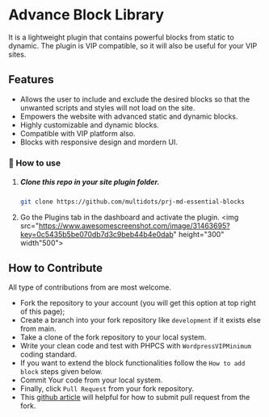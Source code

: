 # Advance Block Library

It is a lightweight plugin that contains powerful blocks from static to dynamic. The plugin is VIP compatible, so it will also be useful for your VIP sites.

## Features
- Allows the user to include and exclude the desired blocks so that the unwanted scripts and styles will not load on the site.
- Empowers the website with advanced static and dynamic blocks.
- Highly customizable and dynamic blocks.
- Compatible with VIP platform also.
- Blocks with responsive design and mordern UI.

### :electric_plug: How to use 
1. ##### Clone this repo in your site plugin folder.
	```sh
	git clone https://github.com/multidots/prj-md-essential-blocks
	 ```

2. Go the Plugins tab in the dashboard  and activate the plugin.
<img src="https://www.awesomescreenshot.com/image/31463695?key=0c5435b5be070db7d3c9beb44b4e0dab" height="300" width"500">


## How to Contribute 
All type of contributions from are most welcome.

- Fork the repository to your account (you will get this option at top right of this page);
- Create a branch into your fork repository like `development` if it exists else from main.
- Take a clone of the fork repository to your local system.
- Write your clean code and test with PHPCS with `WordpressVIPMinimum` coding standard.
- If you want to extend the block functionalities follow the `How to add block` steps given below.
- Commit Your code from your local system. 
- Finally, click `Pull Request` from your fork repository.
- This [github article](https://help.github.com/en/articles/creating-a-pull-request-from-a-fork) will helpful for how to submit pull request from the fork.
